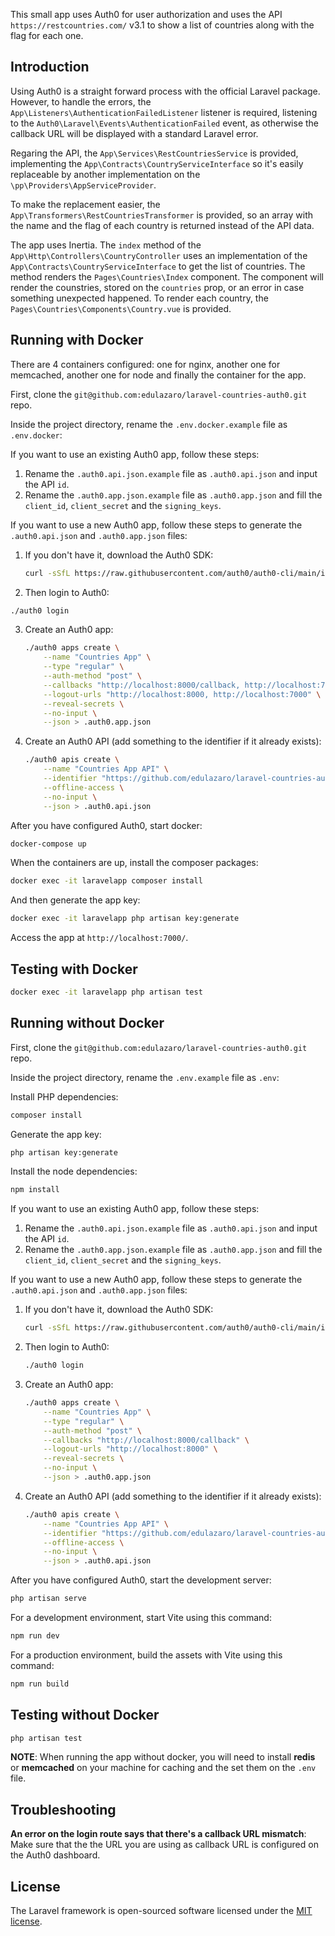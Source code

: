 This small app uses Auth0 for user authorization and uses the API `https://restcountries.com/` v3.1 to show a list of countries along with the flag for each one.

## Introduction

Using Auth0 is a straight forward process with the official Laravel package. However, to handle the errors, the `App\Listeners\AuthenticationFailedListener` listener is required, listening to the `Auth0\Laravel\Events\AuthenticationFailed` event, as otherwise the callback URL will be displayed with a standard Laravel error.

Regaring the API, the `App\Services\RestCountriesService` is provided, implementing the `App\Contracts\CountryServiceInterface` so it's easily replaceable by another implementation on the `\pp\Providers\AppServiceProvider`.

To make the replacement easier, the `App\Transformers\RestCountriesTransformer` is provided, so an array with the name and the flag of each country is returned instead of the API data.

The app uses Inertia. The `index` method of the `App\Http\Controllers\CountryController` uses an implementation of the `App\Contracts\CountryServiceInterface` to get the list of countries. The method renders the `Pages\Countries\Index` component. The component will render the counstries, stored on the `countries` prop, or an error in case something unexpected happened. To render each country, the `Pages\Countries\Components\Country.vue` is provided.

## Running with Docker

There are 4 containers configured: one for nginx, another one for memcached, another one for node and finally the container for the app.

First, clone the `git@github.com:edulazaro/laravel-countries-auth0.git` repo. 

Inside the project directory, rename the `.env.docker.example` file as `.env.docker`:

If you want to use an existing Auth0 app, follow these steps:

1. Rename the `.auth0.api.json.example` file as `.auth0.api.json` and input the API `id`.
2. Rename the `.auth0.app.json.example` file as `.auth0.app.json` and fill the `client_id`, `client_secret` and the `signing_keys`.

If you want to use a new Auth0 app, follow these steps to generate the `.auth0.api.json` and `.auth0.app.json` files:

1. If you don't have it, download the Auth0 SDK:
	```bash
	curl -sSfL https://raw.githubusercontent.com/auth0/auth0-cli/main/install.sh | sh -s -- -b .
	```

2. Then login to Auth0:
  ```bash
  ./auth0 login
  ```

3. Create an Auth0 app:
	```bash
	./auth0 apps create \
		--name "Countries App" \
		--type "regular" \
		--auth-method "post" \
		--callbacks "http://localhost:8000/callback, http://localhost:7000/callback" \
		--logout-urls "http://localhost:8000, http://localhost:7000" \
		--reveal-secrets \
		--no-input \
		--json > .auth0.app.json
	```

4. Create an Auth0 API (add something to the identifier if it already exists):
	```bash
	./auth0 apis create \
		--name "Countries App API" \
		--identifier "https://github.com/edulazaro/laravel-countries-auth0" \
		--offline-access \
		--no-input \
		--json > .auth0.api.json
	```

After you have configured Auth0, start docker:

```bash
docker-compose up
```

When the containers are up, install the composer packages:

```bash
docker exec -it laravelapp composer install
```

And then generate the app key:

```bash
docker exec -it laravelapp php artisan key:generate
```

Access the app at `http://localhost:7000/`.

## Testing with Docker

```bash
docker exec -it laravelapp php artisan test
```

## Running without Docker

First, clone the `git@github.com:edulazaro/laravel-countries-auth0.git` repo. 

Inside the project directory, rename the `.env.example` file as `.env`:

Install PHP dependencies:

```bash
composer install
```

Generate the app key:

```bash
php artisan key:generate
```

Install the node dependencies:

```bash
npm install
```

If you want to use an existing Auth0 app, follow these steps:

1. Rename the `.auth0.api.json.example` file as `.auth0.api.json` and input the API `id`.
2. Rename the `.auth0.app.json.example` file as `.auth0.app.json` and fill the `client_id`, `client_secret` and the `signing_keys`.

If you want to use a new Auth0 app, follow these steps to generate the `.auth0.api.json` and `.auth0.app.json` files:

1. If you don't have it, download the Auth0 SDK:
	```bash
	curl -sSfL https://raw.githubusercontent.com/auth0/auth0-cli/main/install.sh | sh -s -- -b .
	```

2. Then login to Auth0:
	```bash
	./auth0 login
	```

3. Create an Auth0 app:
	```bash
	./auth0 apps create \
		--name "Countries App" \
		--type "regular" \
		--auth-method "post" \
		--callbacks "http://localhost:8000/callback" \
		--logout-urls "http://localhost:8000" \
		--reveal-secrets \
		--no-input \
		--json > .auth0.app.json
	```

4. Create an Auth0 API (add something to the identifier if it already exists):
	```bash
	./auth0 apis create \
		--name "Countries App API" \
		--identifier "https://github.com/edulazaro/laravel-countries-auth0" \
		--offline-access \
		--no-input \
		--json > .auth0.api.json
	```

After you have configured Auth0, start the development server:
```bash
php artisan serve
```

For a development environment, start Vite using this command:
```bash
npm run dev
```

For a production environment, build the assets with Vite using this command:
```bash
npm run build
```

## Testing without Docker

```bash
php artisan test
```

**NOTE**: When running the app without docker, you will need to install **redis** or **memcached** on your machine for caching and the set them on the `.env` file.

## Troubleshooting

**An error on the login route says that there's a callback URL mismatch**: Make sure that the the URL you are using as callback URL is configured on the Auth0 dashboard.

## License

The Laravel framework is open-sourced software licensed under the [MIT license](https://opensource.org/licenses/MIT).
